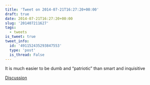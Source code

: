 ```yaml
---
title: 'Tweet on 2014-07-21T16:27:20+00:00'
draft: true
date: 2014-07-21T16:27:20+00:00
slug: '201407211627'
tags:
  - tweets
is_tweet: true
tweet_info:
  id: '491152435293847553'
  type: 'post'
  is_thread: False
---
```




It is much easier to be dumb and “patriotic” than smart and inquisitive

[Discussion](https://x.com/sytelus/status/491152435293847553)
